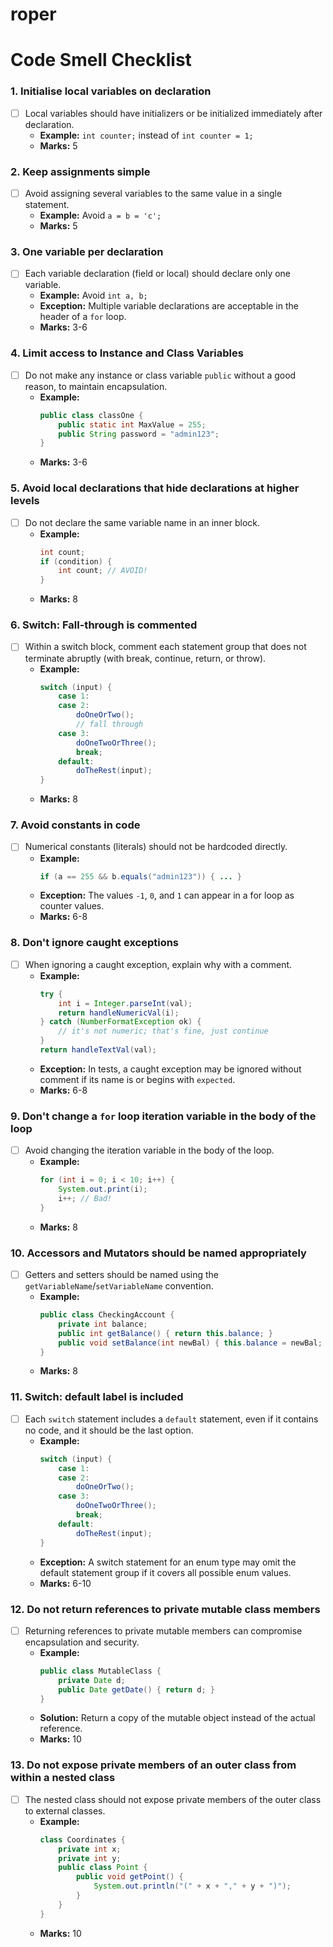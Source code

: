 # roper



# Code Smell Checklist

### 1. Initialise local variables on declaration
- [ ] Local variables should have initializers or be initialized immediately after declaration.
  - **Example:** `int counter;` instead of `int counter = 1;`
  - **Marks:** 5

### 2. Keep assignments simple
- [ ] Avoid assigning several variables to the same value in a single statement.
  - **Example:** Avoid `a = b = 'c';`
  - **Marks:** 5

### 3. One variable per declaration
- [ ] Each variable declaration (field or local) should declare only one variable.
  - **Example:** Avoid `int a, b;`
  - **Exception:** Multiple variable declarations are acceptable in the header of a `for` loop.
  - **Marks:** 3-6

### 4. Limit access to Instance and Class Variables
- [ ] Do not make any instance or class variable `public` without a good reason, to maintain encapsulation.
  - **Example:**
    ```java
    public class classOne {
        public static int MaxValue = 255;
        public String password = "admin123";
    }
    ```
  - **Marks:** 3-6

### 5. Avoid local declarations that hide declarations at higher levels
- [ ] Do not declare the same variable name in an inner block.
  - **Example:**
    ```java
    int count;
    if (condition) {
        int count; // AVOID!
    }
    ```
  - **Marks:** 8

### 6. Switch: Fall-through is commented
- [ ] Within a switch block, comment each statement group that does not terminate abruptly (with break, continue, return, or throw).
  - **Example:**
    ```java
    switch (input) {
        case 1:
        case 2:
            doOneOrTwo();
            // fall through
        case 3:
            doOneTwoOrThree();
            break;
        default:
            doTheRest(input);
    }
    ```
  - **Marks:** 8

### 7. Avoid constants in code
- [ ] Numerical constants (literals) should not be hardcoded directly.
  - **Example:**
    ```java
    if (a == 255 && b.equals("admin123")) { ... }
    ```
  - **Exception:** The values `-1`, `0`, and `1` can appear in a for loop as counter values.
  - **Marks:** 6-8

### 8. Don't ignore caught exceptions
- [ ] When ignoring a caught exception, explain why with a comment.
  - **Example:**
    ```java
    try {
        int i = Integer.parseInt(val);
        return handleNumericVal(i);
    } catch (NumberFormatException ok) {
        // it's not numeric; that's fine, just continue
    }
    return handleTextVal(val);
    ```
  - **Exception:** In tests, a caught exception may be ignored without comment if its name is or begins with `expected`.
  - **Marks:** 6-8

### 9. Don't change a `for` loop iteration variable in the body of the loop
- [ ] Avoid changing the iteration variable in the body of the loop.
  - **Example:**
    ```java
    for (int i = 0; i < 10; i++) {
        System.out.print(i);
        i++; // Bad!
    }
    ```
  - **Marks:** 8

### 10. Accessors and Mutators should be named appropriately
- [ ] Getters and setters should be named using the `getVariableName`/`setVariableName` convention.
  - **Example:**
    ```java
    public class CheckingAccount {
        private int balance;
        public int getBalance() { return this.balance; }
        public void setBalance(int newBal) { this.balance = newBal; }
    }
    ```
  - **Marks:** 8

### 11. Switch: default label is included
- [ ] Each `switch` statement includes a `default` statement, even if it contains no code, and it should be the last option.
  - **Example:**
    ```java
    switch (input) {
        case 1:
        case 2:
            doOneOrTwo();
        case 3:
            doOneTwoOrThree();
            break;
        default:
            doTheRest(input);
    }
    ```
  - **Exception:** A switch statement for an enum type may omit the default statement group if it covers all possible enum values.
  - **Marks:** 6-10

### 12. Do not return references to private mutable class members
- [ ] Returning references to private mutable members can compromise encapsulation and security.
  - **Example:**
    ```java
    public class MutableClass {
        private Date d;
        public Date getDate() { return d; }
    }
    ```
  - **Solution:** Return a copy of the mutable object instead of the actual reference.
  - **Marks:** 10

### 13. Do not expose private members of an outer class from within a nested class
- [ ] The nested class should not expose private members of the outer class to external classes.
  - **Example:**
    ```java
    class Coordinates {
        private int x;
        private int y;
        public class Point {
            public void getPoint() {
                System.out.println("(" + x + "," + y + ")");
            }
        }
    }
    ```
  - **Marks:** 10



